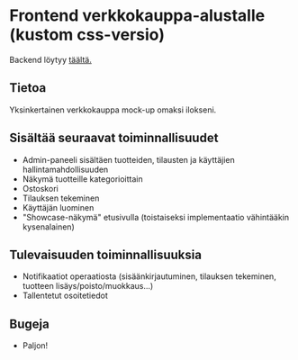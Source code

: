 # Frontend verkkokauppa-alustalle (kustom css-versio)

Backend löytyy [täältä.](https://github.com/hirvoin/ecommerce-backend)

## Tietoa

Yksinkertainen verkkokauppa mock-up omaksi ilokseni.

## Sisältää seuraavat toiminnallisuudet

- Admin-paneeli sisältäen tuotteiden, tilausten ja käyttäjien hallintamahdollisuuden
- Näkymä tuotteille kategorioittain
- Ostoskori
- Tilauksen tekeminen
- Käyttäjän luominen
- "Showcase-näkymä" etusivulla (toistaiseksi implementaatio vähintääkin kysenalainen)

## Tulevaisuuden toiminnallisuuksia

- Notifikaatiot operaatiosta (sisäänkirjautuminen, tilauksen tekeminen, tuotteen lisäys/poisto/muokkaus...)
- Tallentetut osoitetiedot

## Bugeja

- Paljon!

